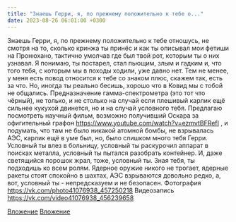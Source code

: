```yaml
---
title: "Знаешь Герри, я, по прежнему положительно к тебе о..."
date: 2023-08-26 06:01:00 +0300
---
```


Знаешь Герри, я, по прежнему положительно к тебе отношусь, не смотря на то, сколько кринжа ты принёс и как ты описывал мои фетиши на Пронюхано, тактично умолчав где был твой рот, которым ты о них узнавал.
Я понимаю, ты постарел, стал пьющим, злым и гадким и, что того тебя, с которым мы в походы ходили, уже давно нет. Тем не менее, у меня есть повод относится к тебе со знаком плюс, скажем так, есть за что.
Но, иногда ты реально бесишь, хорошо что в Ковид мы с тобой не общались.
Предназначение гамма-спектрометра (это тот что чёрный), не только, и не столько на случай если плешивый карлик ещё сильнее кукухой двинется, но и на случай условного тебя.
Предлагаю посмотреть научный фильм, возможно получивший Оскара за офигительный графон https://www.youtube.com/watch?v=ezmvtBFRefI , и подумать, что там не было никакой атомной бомбы, не взрывалась АЭС, карлик ещё в уме был, но, было слишком много тебя Герри.
Условный ты влез в больницу, условный ты раскурочил аппарат в поисках металла, условный ты пытался разобрать контейнер. И, даже светящийся порошок жрал, тоже, условный ты. Зная тебя, ты подходишь ко всем ролям.
Ядерное оружие никого не трогает, ядерные ракеты стоят спокойно в шахтах, АЭС взрываются довольно редко, а, вот, условный ты - непредсказуем и не безопасен.
Фотография
https://vk.com/photo41076938_457250218
Видеозапись
https://vk.com/video41076938_456239658

[Вложение](https://vk.com/photo41076938_457250218)
[Вложение](https://vk.com/video41076938_456239658)
